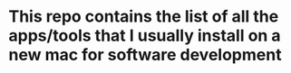 # This repo contains the list of all the apps/tools that I usually install on a new mac for software development
